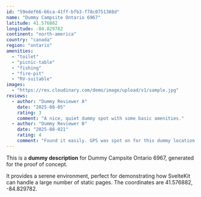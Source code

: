 ```yaml
---
id: "59edef66-66ca-41ff-bfb3-f78c0751388d"
name: "Dummy Campsite Ontario 6967"
latitude: 41.576882
longitude: -84.829782
continent: "north-america"
country: "canada"
region: "ontario"
amenities:
  - "toilet"
  - "picnic-table"
  - "fishing"
  - "fire-pit"
  - "RV-suitable"
images:
  - "https://res.cloudinary.com/demo/image/upload/v1/sample.jpg"
reviews:
  - author: "Dummy Reviewer A"
    date: "2025-08-05"
    rating: 3
    comment: "A nice, quiet dummy spot with some basic amenities."
  - author: "Dummy Reviewer B"
    date: "2025-08-021"
    rating: 4
    comment: "Found it easily. GPS was spot on for this dummy location."
---
```


This is a **dummy description** for Dummy Campsite Ontario 6967, generated for the proof of concept.

It provides a serene environment, perfect for demonstrating how SvelteKit can handle a large number of static pages. The coordinates are 41.576882, -84.829782.
